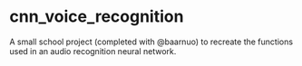 # cnn_voice_recognition
A small school project (completed with @baarnuo) to recreate the functions used in an audio recognition neural network.
